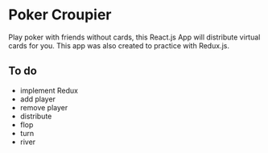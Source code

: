 # Poker Croupier

Play poker with friends without cards, this React.js App will distribute virtual cards for you.
This app was also created to practice with Redux.js.

## To do

- implement Redux
- add player
- remove player
- distribute
- flop
- turn
- river
